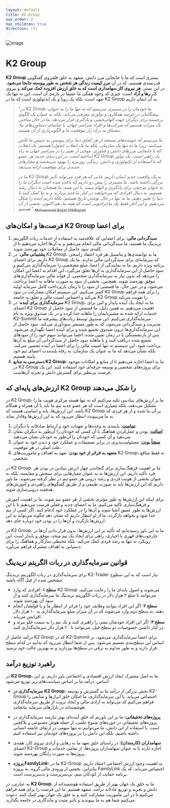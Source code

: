 ```yaml
---
layout: default
title: K2 Group
nav_order: 2
has_children: true
direction: rtl
---
```


![image](https://github.com/OkBayat/OkBayat.github.io/assets/24451494/5b31aad3-d61b-4040-a723-edd8fed46299)

# K2 Group

**K2 Group** بستری است که ما با جابجایی مرز دانش، متعهد به خلق قلمروی گفتگویی قدرتمندی هستیم، که در آن **مرز کیفیت زندگی هر شخص به طور پیوسته جابجا می‌شود**. در این بستر، **هر نیروی کار سهامداری است که به خلق ارزش افزوده کمک می‌کند** و نیروی کار **رها و آزاد** است، چیزی که وجود همگی ما عمیقا در باره‌ی آن است. این نه تنها یک تعهد است، بلکه یک رویا و یک ایدئولوژی است که ما در K2 Group به آن ایمان داریم.

> "_در K2 Group، ما خودمان را در مسیری می‌بینیم که نه تنها ما را به عنوان پیشگامان در عرصه همکاری و نوآوری معرفی می‌کند، بلکه به عنوان یک الگوی برجسته برای دیگران جهت الهام‌بخشی و یادگیری قرار می‌دهد. ما در حال ساختن یک میراث هستیم که شرکت‌ها و افراد سراسر جهان، با تماشای دستاوردهای ما، مشتاق به درک راز موفقیت ما و الگوبرداری از آن هستند._
>
> _ما می‌بینیم که جوینده‌های مستعد از هر کجای دنیا برای پیوستن به جنبش ما تلاش می‌کنند، زیرا ما نه تنها یک سازمان، بلکه ما یک انقلاب (تحول) هستیم. یک انقلاب که با جابجایی مرزهای دانش و فناوری، موجی از تغییر را در سراسر جهان به راه انداخته است. در این دنیای جدید، هر عضو K2 Group یک راهبر است، یک نوآور که با استفاده از تکنولوژی و دانش، زندگی روزمره را بهبود می‌بخشد و معیارهای جدیدی برای موفقیت ارائه می‌دهد._
>
> _ما در K2 Group به یک واقعیت جدید ایمان داریم، جایی که هر فرد می‌تواند تأثیر بزرگی داشته باشد. ما مسیری را پیش رو داریم که باعث شده است دیگران ما را به عنوان مرجعی برای یادگیری و الهام ببینند. با این همه، ما همچنان به دنبال رشد هستیم، به دنبال افرادی که می‌خواهند در کنار ما قدم بردارند و به ما کمک کنند تا دنیا را تغییر دهیم. ما نه تنها در حال نوشتن تاریخ هستیم؛ بلکه داریم آینده را شکل می‌دهیم. و این آغاز فقط یک ماجراجویی است که همه ما، هم اکنون، بخشی از آن هستیم._" <sub>**Mohammad Bayat (OkBayat)**</sub>


## فرصت‌ها و امکان‌های K2 Group برای اعضا
1. **سبدگردانی مالی**: برای اعضایی که علاقه‌مند به استفاده از خدمات ربات الگوریتم تریدینگ ما هستند، ما سبدگردانی مالی انجام می‌دهیم و به آن‌ها اجازه می‌دهیم تا از کلیه‌ی سود حاصل از معاملات خود بهره‌مند شوند.
2. **پشتیبانی مالی**: در K2 Group، ما به توانمندی‌ها و پتانسیل هر فرد اعتقاد راسخی داریم. برای اعضای K2 Group که سرمایه‌ای برای سبدگردانی مالی ندارند، ما یک برنامه ویژه داریم. ما به نمایندگی از اعضا، مبلغ مشخصی را سرمایه‌گذاری می‌کنیم و سود حاصل از این سرمایه‌گذاری به آن‌ها تعلق می‌گیرد. این اقدام به اعضا این امکان را می‌دهد که بدون نیاز به سرمایه‌گذاری شخصی، از فواید مالی سرمایه‌گذاری‌های موفق بهره‌مند شوند. همچنین، بخشی از سود به صورت ماهانه به اعضا پرداخت می‌شود، و در عین حال، ما قسمتی از سود را تا زمان بازپرداخت کامل سرمایه اولیه کسر می‌کنیم. این سیستم امکان مشارکت در سود K2 Group را برای همه فراهم می‌کند و احساس امنیت مالی و تعلق به جامعه K2 Group را تقویت می‌کند.
3. **سرمایه‌گذاری برای آینده**: در K2 Group، ما به ایجاد یک آینده پایدار و امن برای اعضای K2 Group اهمیت می‌دهیم. به همین دلیل، ما قسمتی از سود حاصل از خدمات ارائه شده به مشتریانمان را ماهانه جدا کرده و در یک صندوق ویژه به نام K2-Summit سرمایه‌گذاری می‌کنیم. این صندوق توسط ربات‌های پیشرفته ما مدیریت و سبدگردانی می‌شود، که به طور مستمر سودآوری می‌کند. سود حاصل از این سرمایه‌گذاری‌ها درون صندوق تجمیع شده و برای آینده اعضا نگهداری می‌شود. پس از بازنشستگی یا در زمان تعیین شده، اعضا می‌توانند سهم خود را از سودهای تجمیع شده دریافت کنند و یا ماهانه سود حاصل از سبدگردانی آن مبلغ به آن‌ها پرداخت شود. این سیستم نه تنها امنیت مالی را برای اعضا در آینده تضمین می‌کند، بلکه نشان می‌دهد که ما به عنوان یک سازمان، به رفاه بلندمدت اعضای تیم خود پایبند هستیم.
4. **دسترسی به منابع K2 Group**: ما به اعضا اجازه می‌دهیم تا از منابع و امکانات موجود در K2 Group برای پروژه‌های شخصی و توسعه حرفه‌ای خود استفاده کنند. این یک فرصت بی‌نظیر برای گسترش دانش و تجربه آن‌هاست.

## ارزش‌های پایه‌ای که K2 Group را شکل می‌دهند
در K2 Group، ما بر ارزش‌های بنیادینی تکیه می‌کنیم که نه تنها هسته مرکزی هویت ما را تشکیل می‌دهند، بلکه معیاری است که هر عضو جدید تیم ما باید با آن همراه و همگام باشد. این ارزش‌ها، پایه و اساسی هستند که K2 Group بر آن بنا شده و از هر فردی که به ما می‌پیوندد انتظار می‌رود که به این ارزش‌ها وفادار بماند.

1. [**تمامیت**](../../leadership/integrity): پایبندی به وعده‌ها و تعهدات خود و ارتباط صادقانه با دیگران.
2. [**اصالت**](../../leadership/authentic): بودن و عمل‌کردنِ هماهنگ با آن کسی که خودتان را آن‌طور به دیگران نشان می‌دهید و آن کسی که خودتان را آن‌طور به خودتان نشان می‌دهید.
3. [**منشأ بودن**](../../leadership/cause-in-the-matter): مسئولیت‌پذیری در برابر تصمیمات و عملکرد خود و دیدن خود به عنوان علت اصلی در هر موقعیت.
4. **متعهد به فراتر از خود بودن**: تعهد به اهداف و ماموریت‌های K2 Group، نه فقط منافع شخصی.

در K2 Group، ما بر اهمیت فرهنگ‌سازی برای گنجاندن چهار ارزش بنیادین در بودن هر فرد تأکید داریم. این ارزش‌ها نه به عنوان معیارهایی برای سنجش و مقایسه، بلکه به عنوان بخشی از هویت فردی و رشد درونی هر عضو تیم در نظر گرفته می‌شوند. ما باور داریم که این ارزش‌ها باید به صورت طبیعی و از طریق گفتگوهای راهبردی و آموزش‌های هدفمند درونی‌سازی شوند.

برای اینکه این ارزش‌ها به طور مؤثری بخشی از هر عضو تیم شوند، ما بر اهمیت آموزش و فرهنگ‌سازی تأکید می‌کنیم. ما به اعضای جدید و فعلی فرصت می‌دهیم تا با این ارزش‌ها به طور عمیق آشنا شوند و آن‌ها را در عملکرد خود ادغام کنند. اگر کسی از تیم جدا شود و بخواهد بازگردد، ما از او انتظار داریم که نشان دهد چگونه می‌تواند به این ارزش‌ها بازگردد و آن‌ها را در بودن خود دوباره جای دهد.

در K2 Group، ما به این باور رسیده‌ایم که تأکید بر این ارزش‌ها، بدون قرار دادن آن‌ها در چارچوب‌های قهری یا اجباری، راهی برای ایجاد یک تیم متحد، موفق و پایدار است. این رویکرد نه تنها به رشد فردی کمک می‌کند، بلکه محیطی سازگار و هماهنگ را برای دستیابی به اهداف مشترک فراهم می‌آورد.

## قوانین سرمایه‌گذاری در ربات الگریتم تریدینگ
برای سرمایه‌گذاری در ربات الگوریتم تریدینگ K2-Trader نیاز است که به این سطوح مشخص شده از قبل آگاه باشید:

- **سطح ۱**: افرادی که وارد K2 Group می‌شوند و اصول پایه‌ای ما را رعایت می‌کنند، می‌توانند تا مبلغ ۲ هزار دلار در ربات الگوریتم تریدینگ ما سرمایه‌گذاری کنند و از سود آن بهره‌مند شوند.
- **سطح ۲**: اگر این افراد بتوانند وظایف خود را فراتر از انتظار ما و یا قولشان انجام دهند، به سطح دوم وارد می‌شوند که در آن میزان مبلغ سرمایه‌گذاری به ۱۰ هزار دلار افزایش می‌یابد.
- **سطح ۳**: اگر این افراد خودشان تیمی را راهبری کنند و یک تیم را به سمت جلو ببرند و در کنار داشتن خصوصیات دو سطح قبل، می‌توانند تا ۲۰ هزار دلار سرمایه‌گذاری کنند.

درآمد حاصل از K2 Group که در K2-Summit برای اعضا سرمایه‌گذاری می‌شود، بر اساس این سطح‌بندی‌ تقسیم می‌شود. پس از شما انتظار می‌رود که بدانید در کدام سطح قرار دارید و به طور مداوم به ترقی در سطح‌ها بپردازید و به بهترین حالت خود برسید.


## راهبرد توزیع درآمد
در **K2 Group**، ما به اصل مشترک ایجاد ارزش اقتصادی و اجتماعی باور داریم. بر این اساس، درآمد ما بر اساس سیاست‌های زیر توزیع می‌شود:

- **سرمایه‌گذاری در K2 Group:** بخش بزرگی از درآمد ما به گسترش و توسعه K2-Group اختصاص می‌یابد. با این سرمایه‌گذاری، ما امکان خلق ابزارها و منابعی را فراهم می‌کنیم که می‌تواند به آزادی مالی و ایجاد ثروت از طریق سرمایه‌گذاری هوشمندانه در بازارهای سرمایه بیانجامد.

- **پروژه‌های تحقیقاتی:** ما بر این باوریم که خلق آینده‌ای بهتر نیازمند سرمایه‌گذاری در پروژه‌های تحقیقاتی در حوزه‌های متنوع علمی، از جمله هوش مصنوعی و بلاکچین است. با استفاده از این دانش، ما می‌توانیم نه تنها سهمی در ارتقای جامعه انسانی داشته باشیم، بلکه این دانش را در پروژه‌های خودمان نیز استفاده کنیم.

- **سهامداران (کارمندان):** در راستای خلق تعهد ما به رهایی و آزادی نیروی کار، همه‌ی اعضای K2-Group اجازه دارند تا به عنوان سهامداران پروژه‌ها، از تمامی خدمات و پروژه‌ها به صورت رایگان بهره‌مند شوند.

- **پروژه FamilyLink:** ما در K2-Group به اهمیت وجود ارزش اجتماعی اعتقاد داریم. بنابراین، بخشی از ورودی مالی گروه، به پروژه FamilyLink اختصاص می‌یابد، که یک برنامه حمایت از کودکان یتیم، بی‌سرپرست و بدسرپرست است.

به عبارتی، در **K2 Group**، ما به خلق یک جهان بهتر از طریق استفاده هوشمندانه از دانش و تجربه و توزیع عادلانه درآمد، متعهد هستیم. ما این فرصت را برای همه فراهم می‌کنیم تا در این ماموریت مشارکت کنند و به خلق یک جهان بهتر کمک کنند. دعوت می‌کنیم شما هم به ما بپیوندید و تاثیر مثبت و ماندگاری در جامعه بگذارید.

